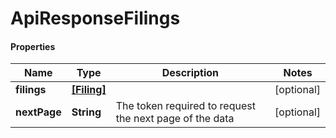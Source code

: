 # ApiResponseFilings

#### Properties
Name | Type | Description | Notes
------------ | ------------- | ------------- | -------------
**filings** | [**[Filing]**](Filing.md) |  | [optional] 
**nextPage** | **String** | The token required to request the next page of the data | [optional] 



